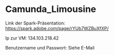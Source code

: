 # Camunda_Limousine

Link der Spark-Präsentation: https://spark.adobe.com/page/rYUb7WZBuXfXP/

Ip zur VM: 134.103.218.42

Benutzername und Passwort: Siehe E-Mail
